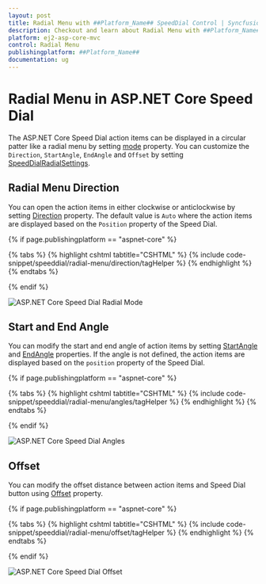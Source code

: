 ```yaml
---
layout: post
title: Radial Menu with ##Platform_Name## SpeedDial Control | Syncfusion
description: Checkout and learn about Radial Menu with ##Platform_Name## SpeedDial control of Syncfusion Essential JS 2 and more details.
platform: ej2-asp-core-mvc
control: Radial Menu
publishingplatform: ##Platform_Name##
documentation: ug
---
```


# Radial Menu in ASP.NET Core Speed Dial

The ASP.NET Core Speed Dial action items can be displayed in a circular patter like a radial menu by setting [mode](https://help.syncfusion.com/cr/aspnetcore-js2/Syncfusion.EJ2.Buttons.SpeedDial.html#Syncfusion_EJ2_Buttons_SpeedDial_Mode) property. You can customize the `Direction`, `StartAngle`, `EndAngle` and `Offset` by setting [SpeedDialRadialSettings](https://help.syncfusion.com/cr/aspnetcore-js2/Syncfusion.EJ2.Buttons.SpeedDialRadialSettings.html).

## Radial Menu Direction

You can open the action items in either clockwise or anticlockwise by setting [Direction](https://help.syncfusion.com/cr/aspnetcore-js2/Syncfusion.EJ2.Buttons.SpeedDialRadialSettings.html#Syncfusion_EJ2_Buttons_SpeedDialRadialSettings_Direction) property. The default value is `Auto` where the action items are displayed based on the `Position` property of the Speed Dial.

{% if page.publishingplatform == "aspnet-core" %}

{% tabs %}
{% highlight cshtml tabtitle="CSHTML" %}
{% include code-snippet/speeddial/radial-menu/direction/tagHelper %}
{% endhighlight %}
{% endtabs %}

{% endif %}

![ASP.NET Core Speed Dial Radial Mode](images/SDRadial.png)

## Start and End Angle

You can modify the start and end angle of action items by setting [StartAngle](https://help.syncfusion.com/cr/aspnetcore-js2/Syncfusion.EJ2.Buttons.SpeedDialRadialSettings.html#Syncfusion_EJ2_Buttons_SpeedDialRadialSettings_StartAngle) and [EndAngle](https://help.syncfusion.com/cr/aspnetcore-js2/Syncfusion.EJ2.Buttons.SpeedDialRadialSettings.html#Syncfusion_EJ2_Buttons_SpeedDialRadialSettings_EndAngle) properties. If the angle is not defined, the action items are displayed based on the `position` property of the Speed Dial.

{% if page.publishingplatform == "aspnet-core" %}

{% tabs %}
{% highlight cshtml tabtitle="CSHTML" %}
{% include code-snippet/speeddial/radial-menu/angles/tagHelper %}
{% endhighlight %}
{% endtabs %}

{% endif %}

![ASP.NET Core Speed Dial Angles](images/SDAngle.png)

## Offset

You can modify the offset distance between action items and Speed Dial button using [Offset](https://help.syncfusion.com/cr/aspnetcore-js2/Syncfusion.EJ2.Buttons.SpeedDialRadialSettings.html#Syncfusion_EJ2_Buttons_SpeedDialRadialSettings_Offset) property.

{% if page.publishingplatform == "aspnet-core" %}

{% tabs %}
{% highlight cshtml tabtitle="CSHTML" %}
{% include code-snippet/speeddial/radial-menu/offset/tagHelper %}
{% endhighlight %}
{% endtabs %}

{% endif %}

![ASP.NET Core Speed Dial Offset](images/SDOffset.png)